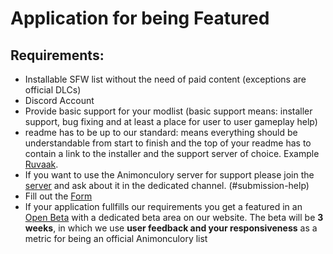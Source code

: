
# Application for being Featured


## Requirements:

- Installable SFW list without the need of paid content (exceptions are official DLCs)
- Discord Account
- Provide basic support for your modlist (basic support means: installer support, bug fixing and at least a place for user to user gameplay help)
- readme has to be up to our standard: means everything should be understandable from start to finish and the top of your readme has to contain a link to the installer and the support server of choice. Example [Ruvaak](https://github.com/chri3i/Ruvaak-Readme).
- If you want to use the Animonculory server for support please join the [server](https://discord.gg/DffHKcszfg) and ask about it in the dedicated channel. (#submission-help)
- Fill out the [Form](https://docs.google.com/forms/d/1TW6ev8Gfp4Az8TzuNvqLCf6iPLlYZ28WubZvORcB-4o/edit?usp=sharing)
- If your application fullfills our requirements you get a featured in an [Open Beta](https://github.com/The-Animonculory/The-Animonculory-Modlist-Hub/blob/main/FeaturedLists.md#beta) with a dedicated beta area on our website. The beta will be **3 weeks**, in which we use **user feedback and your responsiveness** as a metric for being an official Animonculory list
